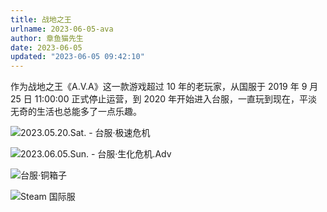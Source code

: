 ```yaml
---
title: 战地之王
urlname: 2023-06-05-ava
author: 章鱼猫先生
date: 2023-06-05
updated: "2023-06-05 09:42:10"
---
```


作为战地之王《A.V.A》这一款游戏超过 10 年的老玩家，从国服于 2019 年 9 月 25 日 11:00:00 正式停止运营，到 2020 年开始进入台服，一直玩到现在，平淡无奇的生活也总能多了一点乐趣。

![2023.05.20.Sat. - 台服·极速危机](https://shub-1251708715.cos.ap-guangzhou.myqcloud.com/elog-notebook-img/FmyzcrYd1zobC_Gc_fbMwM2TqQox.jpeg "2023.05.20.Sat. - 台服·极速危机")

![2023.06.05.Sun. - 台服·生化危机.Adv](https://shub-1251708715.cos.ap-guangzhou.myqcloud.com/elog-notebook-img/Fi1zAGARBgwaoPflLSoWDpfO0Gad.jpeg "2023.06.05.Sun. - 台服·生化危机.Adv")

![台服·铜箱子](https://shub-1251708715.cos.ap-guangzhou.myqcloud.com/elog-notebook-img/FplprU1jPMWJ8jdi3KG2EGLpgRqV.jpeg "台服·铜箱子")

![Steam 国际服](https://shub-1251708715.cos.ap-guangzhou.myqcloud.com/elog-notebook-img/Fsc7_k15ieP_RPERKnG5_i3Jaa-6.jpeg "Steam 国际服")
